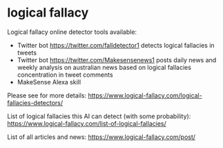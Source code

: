 # logical fallacy

Logical fallacy online detector tools available:

- Twitter bot https://twitter.com/falldetector1 detects logical fallacies in tweets
- Twitter bot https://twitter.com/Makesensenews1 posts daily news and weekly analysis on australian news based on logical fallacies concentration in tweet comments
- MakeSense Alexa skill

Please see for more details: https://www.logical-fallacy.com/logical-fallacies-detectors/

List of logical fallacies this AI can detect (with some probability): https://www.logical-fallacy.com/list-of-logical-fallacies/

List of all articles and news: https://www.logical-fallacy.com/post/
